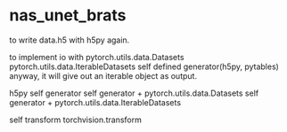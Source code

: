 # nas_unet_brats

to write data.h5 with h5py again.

to implement io with pytorch.utils.data.Datasets
                     pytorch.utils.data.IterableDatasets
                     self defined generator(h5py, pytables)
anyway, it will give out an iterable object as output.     


h5py
self generator
self generator + pytorch.utils.data.Datasets
self generator + pytorch.utils.data.IterableDatasets

self transform
torchvision.transform


